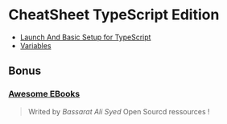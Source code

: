 # CheatSheet TypeScript Edition

- [Launch And Basic Setup for TypeScript](https://github.com/JDucellier/CheatSheet/blob/TypeScript/chapter/00.LaucheTS.md)
- [Variables](https://github.com/JDucellier/CheatSheet/blob/TypeScript/chapter/01.Variables.md)

## Bonus

### [Awesome EBooks](https://basarat.gitbook.io/typescript)

> Writed by _Bassarat Ali Syed_ Open Sourcd ressources !
